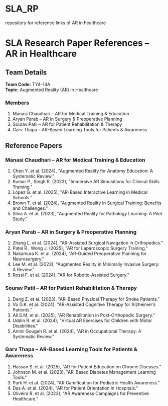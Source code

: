 # SLA_RP
repository for reference links of AR in healthcare
# SLA Research Paper References – AR in Healthcare

## Team Details
**Team Code:** TY4-14A  
**Topic:** Augmented Reality (AR) in Healthcare  

### Members
1. Manasi Chaudhari – AR for Medical Training & Education  
2. Aryan Parab – AR in Surgery & Preoperative Planning  
3. Sourav Patil – AR for Patient Rehabilitation & Therapy  
4. Garv Thapa – AR-Based Learning Tools for Patients & Awareness  

## Reference Papers

### Manasi Chaudhari – AR for Medical Training & Education
1. Chen Y. et al. (2024), "Augmented Reality for Anatomy Education: A Systematic Review."  
2. Kumar P., Singh R. (2023), "Immersive AR Simulations for Clinical Skills Training."  
3. López G. et al. (2025), "AR-Based Interactive Learning in Medical Schools."  
4. Brown T. et al. (2024), "Augmented Reality in Surgical Training: Benefits and Challenges."  
5. Silva A. et al. (2023), "Augmented Reality for Pathology Learning: A Pilot Study."  

### Aryan Parab – AR in Surgery & Preoperative Planning
1. Zhang L. et al. (2024), "AR-Assisted Surgical Navigation in Orthopedics."  
2. Patel R., Wong J. (2025), "AR for Laparoscopic Surgery Training."  
3. Nakamura K. et al. (2024), "AR-Guided Preoperative Planning for Neurosurgery."  
4. Lee M. et al. (2023), "Augmented Reality in Minimally Invasive Surgery: A Review."  
5. Rossi F. et al. (2024), "AR for Robotic-Assisted Surgery."  

### Sourav Patil – AR for Patient Rehabilitation & Therapy
1. Deng Z. et al. (2023), "AR-Based Physical Therapy for Stroke Patients."  
2. Vo D.K. et al. (2024), "AR-Assisted Cognitive Therapy for Alzheimer’s Patients."  
3. Ali S.M. et al. (2025), "AR Rehabilitation in Post-Orthopedic Surgery."  
4. Uddin R. et al. (2024), "Virtual AR Exercises for Children with Motor Disabilities."  
5. Amini Gougeh R. et al. (2024), "AR in Occupational Therapy: A Systematic Review."  

### Garv Thapa – AR-Based Learning Tools for Patients & Awareness
1. Hassan S. et al. (2025), "AR for Patient Education on Chronic Diseases."  
2. Johnson M. et al. (2023), "AR-Based Diabetes Management Learning Tools."  
3. Park H. et al. (2024), "AR Gamification for Pediatric Health Awareness."  
4. Das A. et al. (2024), "AR for Patient Orientation in Hospitals."  
5. Oliveira R. et al. (2023), "AR Awareness Campaigns for Preventive Healthcare."
